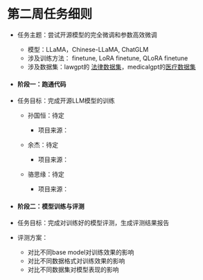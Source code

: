 # 第二周任务细则

- 任务主题：尝试开源模型的完全微调和参数高效微调
  - 模型：LLaMA，Chinese-LLaMA, ChatGLM
  - 涉及训练方法： finetune, LoRA finetune, QLoRA finetune
  - 涉及数据集：lawgpt的 [法律数据集](http://github.com/pengxiao-song/LaWGPT )，medicalgpt的[医疗数据集](https://github.com/shibing624/MedicalGPT )


- #### 阶段一：跑通代码

- 任务目标：完成开源LLM模型的训练

  - 孙国恒：待定
    - 项目来源：

  - 余杰：待定
    - 项目来源：

  - 骆思缘：待定
    - 项目来源：



- #### 阶段二：模型训练与评测

- 任务目标：完成对训练好的模型评测，生成评测结果报告

- 评测方案：
  - 对比不同base model对训练效果的影响
  - 对比不同数据格式对训练效果的影响
  - 对比不同数据集对模型表现的影响

